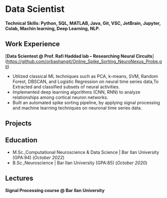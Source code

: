 # Data Scientist
#### Technical Skills: Python, SQL, MATLAB, Java, Git, VSC, JetBrain, Jupyter, Colab, Machin learning, Deep Learning, NLP.




## Work Experience
[**Data Scientest @ Prof. Rafi Haddad lab – Researching Neural Circuits**] (https://github.com/orbashangit/Online_Spike_Sorting_NeuroNexus_Probe.git)
- Utilized classical ML techniques such as PCA, k-means, SVM, Random Forest,
DBSCAN, and Logistic Regression on neural time series data,To Extracted and classified subsets 
of neural activities.
- Implemented deep learning algorithms (CNN, RNN) to analyze relationships among cortical 
neuron networks.
-	Built an automated spike sorting pipeline, by applying signal processing and machine learning techniques on neuronal time series data.
  
## Projects 

## Education 
- M.Sc.,Computational Neuroscience & Data Science | Bar Ilan University (GPA:94) (_October 2022_)
- B.Sc.,Neuroscience                              | Bar Ilan University (GPA:85) (_October 2020_)

## Lectures
**Signal Processing course @ Bar Ilan University**


